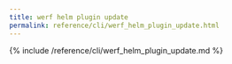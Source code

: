 ```yaml
---
title: werf helm plugin update
permalink: reference/cli/werf_helm_plugin_update.html
---
```


{% include /reference/cli/werf_helm_plugin_update.md %}
